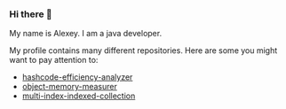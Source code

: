 ### Hi there 👋
My name is Alexey. I am a java developer.

My profile contains many different repositories. Here are some you might want to pay attention to:

- [hashcode-efficiency-analyzer](https://github.com/lexakimov/hashcode-efficiency-analyzer)
- [object-memory-measurer](https://github.com/lexakimov/object-memory-measurer)
- [multi-index-indexed-collection](https://github.com/lexakimov/multi-index-indexed-collection)

<!--
- 🔭 I’m currently working on ...
- 🌱 I’m currently learning ...
- 👯 I’m looking to collaborate on ...
- 🤔 I’m looking for help with ...
- 💬 Ask me about ...
- 📫 How to reach me: ...
- 😄 Pronouns: ...
- ⚡ Fun fact: ...
-->
